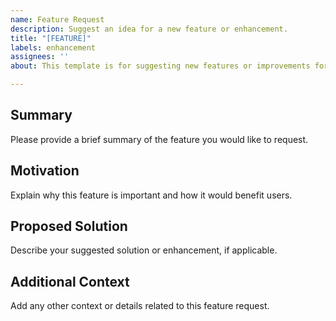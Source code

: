 ```yaml
---
name: Feature Request
description: Suggest an idea for a new feature or enhancement.
title: "[FEATURE]"
labels: enhancement
assignees: ''
about: This template is for suggesting new features or improvements for the Straico Assistant extension.

---
```


## Summary
Please provide a brief summary of the feature you would like to request.

## Motivation
Explain why this feature is important and how it would benefit users.

## Proposed Solution
Describe your suggested solution or enhancement, if applicable.

## Additional Context
Add any other context or details related to this feature request.
